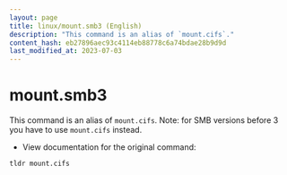```yaml
---
layout: page
title: linux/mount.smb3 (English)
description: "This command is an alias of `mount.cifs`."
content_hash: eb27896aec93c4114eb88778c6a74bdae28b9d9d
last_modified_at: 2023-07-03
---
```

# mount.smb3

This command is an alias of `mount.cifs`.
Note: for SMB versions before 3 you have to use `mount.cifs` instead.

- View documentation for the original command:

`tldr mount.cifs`
